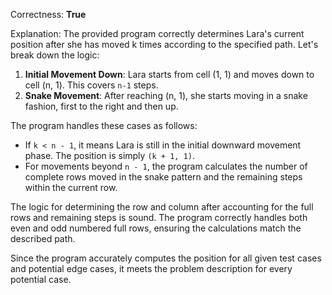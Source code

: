 Correctness: **True**

Explanation: The provided program correctly determines Lara's current position after she has moved k times according to the specified path. Let's break down the logic:

1. **Initial Movement Down**: Lara starts from cell (1, 1) and moves down to cell (n, 1). This covers `n-1` steps.
2. **Snake Movement**: After reaching (n, 1), she starts moving in a snake fashion, first to the right and then up.

The program handles these cases as follows:
- If `k < n - 1`, it means Lara is still in the initial downward movement phase. The position is simply `(k + 1, 1)`.
- For movements beyond `n - 1`, the program calculates the number of complete rows moved in the snake pattern and the remaining steps within the current row.

The logic for determining the row and column after accounting for the full rows and remaining steps is sound. The program correctly handles both even and odd numbered full rows, ensuring the calculations match the described path.

Since the program accurately computes the position for all given test cases and potential edge cases, it meets the problem description for every potential case.